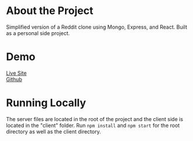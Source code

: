 # About the Project
Simplified version of a Reddit clone using Mongo, Express, and React. Built as a personal side project.

# Demo
<a href="https://scott-readit.herokuapp.com/">Live Site</a>
<br>
<a href="https://github.com/stabee/readit">Github</a>

# Running Locally
The server files are located in the root of the project and the client side is located in the "client" folder. Run `npm install` and `npm start` for the root directory as well as the client directory.
